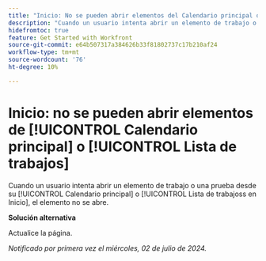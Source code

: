 ```yaml
---
title: "Inicio: No se pueden abrir elementos del Calendario principal o de la Lista de trabajos"
description: "Cuando un usuario intenta abrir un elemento de trabajo o una prueba desde su Calendario de inicio o Lista de trabajos en Inicio, el elemento no se abre."
hidefromtoc: true
feature: Get Started with Workfront
source-git-commit: e64b507317a384626b33f81802737c17b210af24
workflow-type: tm+mt
source-wordcount: '76'
ht-degree: 10%

---
```



# Inicio: no se pueden abrir elementos de [!UICONTROL Calendario principal] o [!UICONTROL Lista de trabajos]

Cuando un usuario intenta abrir un elemento de trabajo o una prueba desde su [!UICONTROL Calendario principal] o [!UICONTROL Lista de trabajoss en Inicio], el elemento no se abre.

**Solución alternativa**

Actualice la página.

_Notificado por primera vez el miércoles, 02 de julio de 2024._

